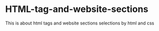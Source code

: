 # HTML-tag-and-website-sections
This is about html tags and website sections selections by html and css
